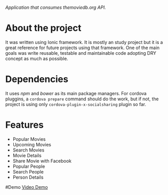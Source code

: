 *Application that consumes themoviedb.org API.*

# About the project

It was written using Ionic framework. It is mostly an study project but it is a great reference for future projects using that framework. One of the main goals was write reusable, testable and maintainable code adopting DRY concept as much as possible.

# Dependencies

It uses *npm* and *bower* as its main package managers. For cordova pluggins, a `cordova prepare` command should do the work, but if not, the project is using only `cordova-plugin-x-socialsharing` plugin so far.


# Features
* Popular Movies
* Upcoming Movies
* Search Movies
* Movie Details
* Share Movie with Facebook
* Popular People
* Search People
* Person Details


#Demo
[Video Demo](https://www.dropbox.com/s/5cphi1eh1okylbf/Ionic%20Movies.mp4?dl=0)

